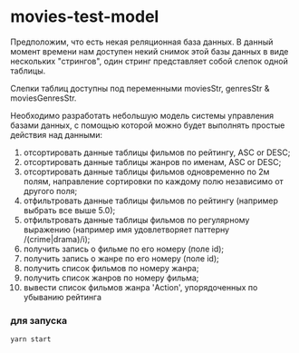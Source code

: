 # movies-test-model

Предположим, что есть некая реляционная база данных. В данный момент времени нам доступен некий снимок этой базы данных в виде нескольких "стрингов", один стринг представляет собой слепок одной таблицы.

Слепки таблиц доступны под переменными moviesStr, genresStr & moviesGenresStr.

Необходимо разработать небольшую модель системы управления базами данных, с помощью которой можно будет выполнять простые действия над данными:

1. отсортировать данные таблицы фильмов по рейтингу, ASC or DESC;
2. отсортировать данные таблицы жанров по именам, ASC or DESC;
3. отсортировать данные таблицы фильмов одновременно по 2м полям, направление сортировки по каждому полю независимо от другого поля;
4. отфильтровать данные таблицы фильмов по рейтингу (например выбрать все выше 5.0);
5. отфильтровать данные таблицы фильмов по регулярному выражению (например имя удовлетворяет паттерну /(crime|drama)/i);
6. получить запись о фильме по его номеру (поле id);
7. получить запись о жанре по его номеру (поле id);
8. получить список фильмов по номеру жанра;
9. получить список жанров по номеру фильма;
10. вывести список фильмов жанра 'Action', упорядоченных по убыванию рейтинга

### для запуска

```
yarn start
```
